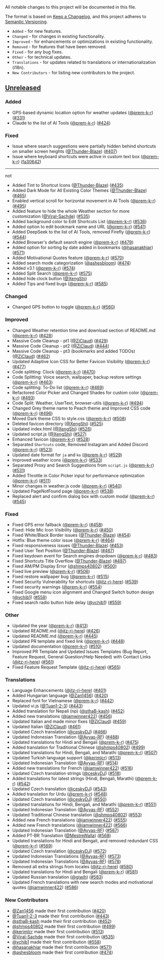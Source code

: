 All notable changes to this project will be documented in this file.

The format is based on [Keep a Changelog](https://keepachangelog.com/en/1.1.0/),
and this project adheres to [Semantic Versioning](https://semver.org/spec/v2.0.0.html).

- `Added` - for new features.
- `Changed` - for changes in existing functionality.
- `Improved` - for enhancements or optimizations in existing functionality.
- `Removed` - for features that have been removed.
- `Fixed` - for any bug fixes.
- `Other` - for technical updates.
- `Translations` - for updates related to translations or internationalization (i18n).
- `New Contributors` - for listing new contributors to the project.

## [Unreleased](https://github.com/XengShi/materialYouNewTab/compare/v3.1...main)

### Added
- GPS-based dynamic location option for weather updates ([@prem-k-r](https://github.com/prem-k-r)) ([#331](https://github.com/XengShi/materialYouNewTab/pull/331))
- Claude to the list of AI Tools ([@prem-k-r](https://github.com/prem-k-r)) ([#424](https://github.com/XengShi/materialYouNewTab/pull/424))

### Fixed
- Issue where search suggestions were partially hidden behind shortcuts on smaller screen heights ([@Thunder-Blaze](https://github.com/Thunder-Blaze)) ([#407](https://github.com/XengShi/materialYouNewTab/pull/407))
- Issue where keyboard shortcuts were active in custom text box ([@prem-k-r](https://github.com/prem-k-r)) ([fa30642](https://github.com/XengShi/materialYouNewTab/pull/413/commits/fa3064253c45cdedb0d95618a97e66ce39a67ad3))



--------
not

- Added Tint to Shortcut Icons ([@Thunder-Blaze](https://github.com/Thunder-Blaze)) ([#435](https://github.com/XengShi/materialYouNewTab/pull/435))
- Added Dark Mode for All Existing Color Themes ([@Thunder-Blaze](https://github.com/Thunder-Blaze)) ([#465](https://github.com/XengShi/materialYouNewTab/pull/465))
- Enabled vertical scroll for horizontal movement in AI Tools ([@prem-k-r](https://github.com/prem-k-r)) ([#495](https://github.com/XengShi/materialYouNewTab/pull/495))
- Added feature to hide the whole Weather section for more customization ([@Viral-Sachde](https://github.com/Viral-Sachde)) ([#535](https://github.com/XengShi/materialYouNewTab/pull/535))
- Added background color to Edit Shortcuts List ([@prem-k-r](https://github.com/prem-k-r)) ([#536](https://github.com/XengShi/materialYouNewTab/pull/536))
- Added option to edit bookmark name and URL ([@prem-k-r](https://github.com/prem-k-r)) ([#541](https://github.com/XengShi/materialYouNewTab/pull/541))
- Added DeepSeek to the list of AI Tools, removed Firefly ([@prem-k-r](https://github.com/prem-k-r)) ([#544](https://github.com/XengShi/materialYouNewTab/pull/544))
- Added Browser's default search engine ([@prem-k-r](https://github.com/prem-k-r)) ([#479](https://github.com/XengShi/materialYouNewTab/pull/479))
- Added option for sorting by date added in bookmarks ([@hasanakhiar](https://github.com/hasanakhiar)) ([#571](https://github.com/XengShi/materialYouNewTab/pull/571))
- Added Motivational Quotes feature ([@prem-k-r](https://github.com/prem-k-r)) ([#570](https://github.com/XengShi/materialYouNewTab/pull/570))
- Added search mode categorization ([@ashesbloom](https://github.com/ashesbloom)) ([#474](https://github.com/XengShi/materialYouNewTab/pull/474))
- Added v3.1 ([@prem-k-r](https://github.com/prem-k-r)) ([#574](https://github.com/XengShi/materialYouNewTab/pull/574))
- Added Split Search ([@prem-k-r](https://github.com/prem-k-r)) ([#575](https://github.com/XengShi/materialYouNewTab/pull/575))
- Added hide clock button ([@XengShi](https://github.com/XengShi))
- Added Tips and fixed bugs ([@prem-k-r](https://github.com/prem-k-r)) ([#585](https://github.com/XengShi/materialYouNewTab/pull/585))

### Changed
- Changed GPS button to toggle ([@prem-k-r](https://github.com/prem-k-r)) ([#560](https://github.com/XengShi/materialYouNewTab/pull/560))

### Improved
- Changed Weather retention time and download section of README.md ([@prem-k-r](https://github.com/prem-k-r)) ([#428](https://github.com/XengShi/materialYouNewTab/pull/428))
- Massive Code Cleanup - pt1 ([@ZiClaud](https://github.com/ZiClaud)) ([#429](https://github.com/XengShi/materialYouNewTab/pull/429))
- Massive Code Cleanup - pt2 ([@ZiClaud](https://github.com/ZiClaud)) ([#444](https://github.com/XengShi/materialYouNewTab/pull/444))
- Massive Code Cleanup - pt3 (bookmarks and added TODOs) ([@ZiClaud](https://github.com/ZiClaud)) ([#462](https://github.com/XengShi/materialYouNewTab/pull/462))
- Updated Adaptive Icon CSS for Better Favicon Visibility ([@prem-k-r](https://github.com/prem-k-r)) ([#477](https://github.com/XengShi/materialYouNewTab/pull/477))
- Code splitting: Clock ([@prem-k-r](https://github.com/prem-k-r)) ([#470](https://github.com/XengShi/materialYouNewTab/pull/470))
- Code Splitting: Voice search, wallpaper, backup restore settings ([@prem-k-r](https://github.com/prem-k-r)) ([#463](https://github.com/XengShi/materialYouNewTab/pull/463))
- Code splitting: To-Do list ([@prem-k-r](https://github.com/prem-k-r)) ([#469](https://github.com/XengShi/materialYouNewTab/pull/469))
- Refactored Color Picker and Changed Shades for custom color ([@prem-k-r](https://github.com/prem-k-r)) ([#493](https://github.com/XengShi/materialYouNewTab/pull/493))
- Code Split: Weather, UserText, browser-utils ([@prem-k-r](https://github.com/prem-k-r)) ([#494](https://github.com/XengShi/materialYouNewTab/pull/494))
- Changed Grey theme name to Peach theme and Improved CSS code ([@prem-k-r](https://github.com/prem-k-r)) ([#496](https://github.com/XengShi/materialYouNewTab/pull/496))
- Moved Dark theme CSS to style.css ([@prem-k-r](https://github.com/prem-k-r)) ([#508](https://github.com/XengShi/materialYouNewTab/pull/508))
- Deleted favicon directory ([@XengShi](https://github.com/XengShi)) ([#525](https://github.com/XengShi/materialYouNewTab/pull/525))
- Updated index.html ([@XengShi](https://github.com/XengShi)) ([#526](https://github.com/XengShi/materialYouNewTab/pull/526))
- Updated script.js ([@XengShi](https://github.com/XengShi)) ([#527](https://github.com/XengShi/materialYouNewTab/pull/527))
- Enhanced favicon ([@prem-k-r](https://github.com/prem-k-r)) ([#528](https://github.com/XengShi/materialYouNewTab/pull/528))
- Separated `Shortcuts` code, Removed Instagram and Added Discord ([@prem-k-r](https://github.com/prem-k-r)) ([#523](https://github.com/XengShi/materialYouNewTab/pull/523))
- Updated date format for `ja` and `ko` ([@prem-k-r](https://github.com/prem-k-r)) ([#529](https://github.com/XengShi/materialYouNewTab/pull/529))
- Improved weather icons ([@prem-k-r](https://github.com/prem-k-r)) ([#533](https://github.com/XengShi/materialYouNewTab/pull/533))
- Separated Proxy and Search Suggestions from `script.js` ([@prem-k-r](https://github.com/prem-k-r)) ([#531](https://github.com/XengShi/materialYouNewTab/pull/531))
- Added Throttle in Color Picker input for performance optimization ([@prem-k-r](https://github.com/prem-k-r)) ([#511](https://github.com/XengShi/materialYouNewTab/pull/511))
- Minor changes in weather.js code ([@prem-k-r](https://github.com/prem-k-r)) ([#540](https://github.com/XengShi/materialYouNewTab/pull/540))
- Updated PageNotFound page ([@prem-k-r](https://github.com/prem-k-r)) ([#538](https://github.com/XengShi/materialYouNewTab/pull/538))
- Replaced alert and confirm dialog box with custom modal ([@prem-k-r](https://github.com/prem-k-r)) ([#545](https://github.com/XengShi/materialYouNewTab/pull/545))

### Fixed
- Fixed GPS error fallback ([@prem-k-r](https://github.com/prem-k-r)) ([#458](https://github.com/XengShi/materialYouNewTab/pull/458))
- Fixed: Hide Mic Icon Visibility ([@prem-k-r](https://github.com/prem-k-r)) ([#450](https://github.com/XengShi/materialYouNewTab/pull/450))
- Fixed White/Black Border issues ([@Thunder-Blaze](https://github.com/Thunder-Blaze)) ([#454](https://github.com/XengShi/materialYouNewTab/pull/454))
- Hotfix: Blue theme color issue ([@prem-k-r](https://github.com/prem-k-r)) ([#464](https://github.com/XengShi/materialYouNewTab/pull/464))
- Fixed responsiveness issues ([@Thunder-Blaze](https://github.com/Thunder-Blaze)) ([#453](https://github.com/XengShi/materialYouNewTab/pull/453))
- Fixed User Text Position ([@Thunder-Blaze](https://github.com/Thunder-Blaze)) ([#467](https://github.com/XengShi/materialYouNewTab/pull/467))
- Fixed keydown event for Search engines dropdown ([@prem-k-r](https://github.com/prem-k-r)) ([#483](https://github.com/XengShi/materialYouNewTab/pull/483))
- Fixed Shortcuts Title Overflow ([@Thunder-Blaze](https://github.com/Thunder-Blaze)) ([#497](https://github.com/XengShi/materialYouNewTab/pull/497))
- Fixed AM/PM Display Error ([@shmps40802](https://github.com/shmps40802)) ([#500](https://github.com/XengShi/materialYouNewTab/pull/500))
- Fixed live preview ([@prem-k-r](https://github.com/prem-k-r)) ([#506](https://github.com/XengShi/materialYouNewTab/pull/506))
- Fixed restore wallpaper bug ([@prem-k-r](https://github.com/prem-k-r)) ([#515](https://github.com/XengShi/materialYouNewTab/pull/515))
- Fixed Security Vulnerability for shortcuts ([@itz-rj-here](https://github.com/itz-rj-here)) ([#539](https://github.com/XengShi/materialYouNewTab/pull/539))
- Fixed security warnings ([@prem-k-r](https://github.com/prem-k-r)) ([#554](https://github.com/XengShi/materialYouNewTab/pull/554))
- Fixed Google menu icon alignment and Changed Switch button design ([@vchib1](https://github.com/vchib1)) ([#558](https://github.com/XengShi/materialYouNewTab/pull/558))
- Fixed search radio button hide delay ([@vchib1](https://github.com/vchib1)) ([#559](https://github.com/XengShi/materialYouNewTab/pull/559))

### Other
- Updated the year ([@prem-k-r](https://github.com/prem-k-r)) ([#413](https://github.com/XengShi/materialYouNewTab/pull/413))
- Updated README.md ([@itz-rj-here](https://github.com/itz-rj-here)) ([#426](https://github.com/XengShi/materialYouNewTab/pull/426))
- Updated README.md ([@prem-k-r](https://github.com/prem-k-r)) ([#445](https://github.com/XengShi/materialYouNewTab/pull/445))
- Updated PR template and fixed link ([@prem-k-r](https://github.com/prem-k-r)) ([#448](https://github.com/XengShi/materialYouNewTab/pull/448))
- Updated documentation ([@prem-k-r](https://github.com/prem-k-r)) ([#510](https://github.com/XengShi/materialYouNewTab/pull/510))
- Improved PR Template and Updated Issues Templates (Bug Report, Feature Request, General Question/Help Needed) with Contact Links ([@itz-rj-here](https://github.com/itz-rj-here)) ([#561](https://github.com/XengShi/materialYouNewTab/pull/561))
- Fixed Feature Request Template ([@itz-rj-here](https://github.com/itz-rj-here)) ([#565](https://github.com/XengShi/materialYouNewTab/pull/565))

### Translations
- Language Enhancements ([@itz-rj-here](https://github.com/itz-rj-here)) ([#401](https://github.com/XengShi/materialYouNewTab/pull/401))
- Added Hungarian language ([@Zan1456](https://github.com/Zan1456)) ([#420](https://github.com/XengShi/materialYouNewTab/pull/420))
- Replaced font for Vietnamese ([@prem-k-r](https://github.com/prem-k-r)) ([#442](https://github.com/XengShi/materialYouNewTab/pull/442))
- Updated vi.js ([@Tuan1-2-3](https://github.com/Tuan1-2-3)) ([#443](https://github.com/XengShi/materialYouNewTab/pull/443))
- Added translation for Nepali (np) ([@sthaB-kash](https://github.com/sthaB-kash)) ([#452](https://github.com/XengShi/materialYouNewTab/pull/452))
- Added new translations ([@iamwinner422](https://github.com/iamwinner422)) ([#456](https://github.com/XengShi/materialYouNewTab/pull/456))
- Updated Italian and made minor fixes ([@ZiClaud](https://github.com/ZiClaud)) ([#459](https://github.com/XengShi/materialYouNewTab/pull/459))
- Updated Italian ([@ZiClaud](https://github.com/ZiClaud)) ([#461](https://github.com/XengShi/materialYouNewTab/pull/461))
- Updated Czech translation ([@ceskyDJ](https://github.com/ceskyDJ)) ([#466](https://github.com/XengShi/materialYouNewTab/pull/466))
- Updated Indonesian Translation ([@Ayyas-RF](https://github.com/Ayyas-RF)) ([#488](https://github.com/XengShi/materialYouNewTab/pull/488))
- Updated translations for Hindi and Bengali ([@prem-k-r](https://github.com/prem-k-r)) ([#475](https://github.com/XengShi/materialYouNewTab/pull/475))
- Added translation for Traditional Chinese ([@shmps40802](https://github.com/shmps40802)) ([#499](https://github.com/XengShi/materialYouNewTab/pull/499))
- Updated translations for Hindi, Bengali, and Marathi ([@prem-k-r](https://github.com/prem-k-r)) ([#507](https://github.com/XengShi/materialYouNewTab/pull/507))
- Updated Turkish language support ([@kerimlcr](https://github.com/kerimlcr)) ([#513](https://github.com/XengShi/materialYouNewTab/pull/513))
- Updated Indonesian Translation ([@Ayyas-RF](https://github.com/Ayyas-RF)) ([#514](https://github.com/XengShi/materialYouNewTab/pull/514))
- Added new translations for French ([@iamwinner422](https://github.com/iamwinner422)) ([#516](https://github.com/XengShi/materialYouNewTab/pull/516))
- Updated Czech translation strings ([@ceskyDJ](https://github.com/ceskyDJ)) ([#518](https://github.com/XengShi/materialYouNewTab/pull/518))
- Added translations for latest strings (Hindi, Bengali, Marathi) ([@prem-k-r](https://github.com/prem-k-r)) ([#542](https://github.com/XengShi/materialYouNewTab/pull/542))
- Updated Czech translation ([@ceskyDJ](https://github.com/ceskyDJ)) ([#543](https://github.com/XengShi/materialYouNewTab/pull/543))
- Added translation for Urdu ([@prem-k-r](https://github.com/prem-k-r)) ([#548](https://github.com/XengShi/materialYouNewTab/pull/548))
- Updated Czech translation ([@ceskyDJ](https://github.com/ceskyDJ)) ([#550](https://github.com/XengShi/materialYouNewTab/pull/550))
- Updated translations for Hindi, Bengali, and Marathi ([@prem-k-r](https://github.com/prem-k-r)) ([#551](https://github.com/XengShi/materialYouNewTab/pull/551))
- Updated Indonesian Translation ([@Ayyas-RF](https://github.com/Ayyas-RF)) ([#552](https://github.com/XengShi/materialYouNewTab/pull/552))
- Updated Traditional Chinese translation ([@shmps40802](https://github.com/shmps40802)) ([#553](https://github.com/XengShi/materialYouNewTab/pull/553))
- Added new French translations ([@iamwinner422](https://github.com/iamwinner422)) ([#555](https://github.com/XengShi/materialYouNewTab/pull/555))
- Added new French translations ([@iamwinner422](https://github.com/iamwinner422)) ([#566](https://github.com/XengShi/materialYouNewTab/pull/566))
- Updated Indonesian Translation ([@Ayyas-RF](https://github.com/Ayyas-RF)) ([#567](https://github.com/XengShi/materialYouNewTab/pull/567))
- Added PT-BR Translation ([@MestreWalla](https://github.com/MestreWalla)) ([#568](https://github.com/XengShi/materialYouNewTab/pull/568))
- Updated translations for Hindi and Bengali, and removed redundant CSS ([@prem-k-r](https://github.com/prem-k-r)) ([#569](https://github.com/XengShi/materialYouNewTab/pull/569))
- Updated Czech translation ([@ceskyDJ](https://github.com/ceskyDJ)) ([#572](https://github.com/XengShi/materialYouNewTab/pull/572))
- Updated Indonesian Translations ([@Ayyas-RF](https://github.com/Ayyas-RF)) ([#573](https://github.com/XengShi/materialYouNewTab/pull/573))
- Updated Indonesian Translations ([@Ayyas-RF](https://github.com/Ayyas-RF)) ([#578](https://github.com/XengShi/materialYouNewTab/pull/578))
- Removed all extra strings from locales ([@itz-rj-here](https://github.com/itz-rj-here)) ([#580](https://github.com/XengShi/materialYouNewTab/pull/580))
- Updated translations for Hindi and Bengali ([@prem-k-r](https://github.com/prem-k-r)) ([#581](https://github.com/XengShi/materialYouNewTab/pull/581))
- Updated Russian translation ([@giwih](https://github.com/giwih)) ([#583](https://github.com/XengShi/materialYouNewTab/pull/583))
- Updated French translations with new search modes and motivational quotes ([@iamwinner422](https://github.com/iamwinner422)) ([#586](https://github.com/XengShi/materialYouNewTab/pull/586))

### New Contributors
- [@Zan1456](https://github.com/Zan1456) made their first contribution ([#420](https://github.com/XengShi/materialYouNewTab/pull/420))
- [@Tuan1-2-3](https://github.com/Tuan1-2-3) made their first contribution ([#443](https://github.com/XengShi/materialYouNewTab/pull/443))
- [@sthaB-kash](https://github.com/sthaB-kash) made their first contribution ([#452](https://github.com/XengShi/materialYouNewTab/pull/452))
- [@shmps40802](https://github.com/shmps40802) made their first contribution ([#499](https://github.com/XengShi/materialYouNewTab/pull/499))
- [@kerimlcr](https://github.com/kerimlcr) made their first contribution ([#513](https://github.com/XengShi/materialYouNewTab/pull/513))
- [@Viral-Sachde](https://github.com/Viral-Sachde) made their first contribution ([#535](https://github.com/XengShi/materialYouNewTab/pull/535))
- [@vchib1](https://github.com/vchib1) made their first contribution ([#558](https://github.com/XengShi/materialYouNewTab/pull/558))
- [@hasanakhiar](https://github.com/hasanakhiar) made their first contribution ([#571](https://github.com/XengShi/materialYouNewTab/pull/571))
- [@ashesbloom](https://github.com/ashesbloom) made their first contribution ([#474](https://github.com/XengShi/materialYouNewTab/pull/474))

